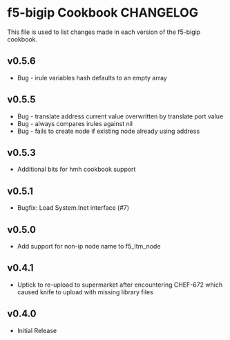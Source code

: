 f5-bigip Cookbook CHANGELOG
==============================
This file is used to list changes made in each version of the f5-bigip cookbook.

v0.5.6
------
* Bug - irule variables hash defaults to an empty array

v0.5.5
------
* Bug - translate address current value overwritten by translate port value
* Bug - always compares irules against nil
* Bug - fails to create node if existing node already using address

v0.5.3
------
* Additional bits for hmh cookbook support

v0.5.1
------
* Bugfix: Load System.Inet interface (#7)

v0.5.0
------
* Add support for non-ip node name to f5_ltm_node

v0.4.1
------
* Uptick to re-upload to supermarket after encountering CHEF-672 which caused knife to upload with missing library files

v0.4.0
------
* Initial Release
